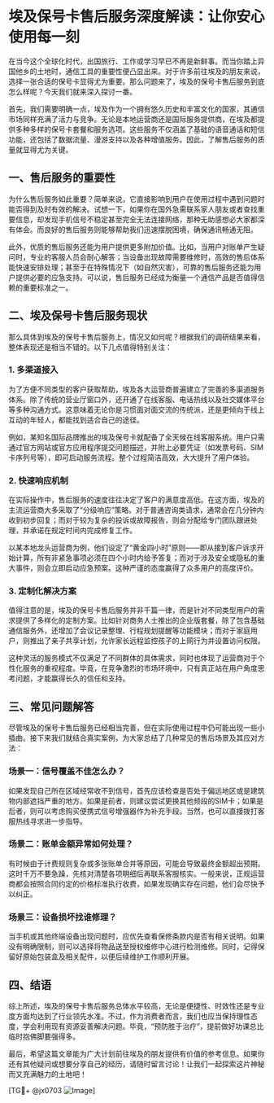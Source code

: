 # 埃及保号卡售后服务深度解读：让你安心使用每一刻

在当今这个全球化时代，出国旅行、工作或学习早已不再是新鲜事。而当你踏上异国他乡的土地时，通信工具的重要性便凸显出来。对于许多前往埃及的朋友来说，选择一张合适的保号卡显得尤为重要。那么问题来了，埃及的保号卡售后服务到底怎么样呢？今天我们就来深入探讨一番。

首先，我们需要明确一点，埃及作为一个拥有悠久历史和丰富文化的国家，其通信市场同样充满了活力与竞争。无论是本地运营商还是国际服务提供商，在埃及都提供多种多样的保号卡套餐和服务选项。这些服务不仅涵盖了基础的语音通话和短信功能，还包括了数据流量、漫游支持以及各种增值服务。因此，了解售后服务的质量就显得尤为关键。

## 一、售后服务的重要性

为什么售后服务如此重要？简单来说，它直接影响到用户在使用过程中遇到问题时能否得到及时有效的解决。试想一下，如果你在国外急需联系家人朋友或者查找重要信息，却发现手机信号不稳定甚至完全无法连接网络，那种无助感想必大家都深有体会。而良好的售后服务则能够帮助我们迅速摆脱困境，确保通讯畅通无阻。

此外，优质的售后服务还能为用户提供更多附加价值。比如，当用户对账单产生疑问时，专业的客服人员会耐心解答；当设备出现故障需要维修时，高效的售后体系能快速安排处理；甚至于在特殊情况下（如自然灾害），可靠的售后服务还能为用户提供必要的应急支持。可以说，售后服务已经成为衡量一个通信产品是否值得信赖的重要标准之一。

## 二、埃及保号卡售后服务现状

那么具体到埃及的保号卡售后服务上，情况又如何呢？根据我们的调研结果来看，整体表现还是相当不错的。以下几点值得特别关注：

### 1. 多渠道接入
为了方便不同类型的客户获取帮助，埃及各大运营商普遍建立了完善的多渠道服务体系。除了传统的营业厅窗口外，还开通了在线客服、电话热线以及社交媒体平台等多种沟通方式。这意味着无论你是习惯面对面交流的传统派，还是更倾向于线上互动的年轻人，都能找到适合自己的途径。

例如，某知名国际品牌推出的埃及保号卡就配备了全天候在线客服系统。用户只需通过官方网站或官方应用程序提交问题描述，并附上必要凭证（如发票号码、SIM卡序列号等），即可启动服务流程。整个过程简洁高效，大大提升了用户体验。

### 2. 快速响应机制
在实际操作中，售后服务的速度往往决定了客户的满意度高低。在这方面，埃及的主流运营商大多采取了“分级响应”策略。对于普通咨询类请求，通常会在几分钟内收到初步回复；而对于较为复杂的投诉或故障报告，则会分配给专门团队跟进处理，并承诺在规定时间内完成修复工作。

以某本地龙头运营商为例，他们设定了“黄金四小时”原则——即从接到客户诉求开始计算，所有非紧急事项必须在四个小时内给予答复；而对于涉及安全或隐私的重大事件，则会立即启动应急预案。这种严谨的态度赢得了众多用户的高度评价。

### 3. 定制化解决方案
值得注意的是，埃及的保号卡售后服务并非千篇一律，而是针对不同类型用户的需求提供了多样化的定制方案。比如针对商务人士推出的企业版套餐，除了包含基础通信服务外，还增加了会议记录整理、行程规划提醒等功能模块；而对于家庭用户，则推出了亲子共享计划，允许家长远程监控孩子的上网行为并设置访问权限。

这种灵活的服务模式不仅满足了不同群体的具体需求，同时也体现了运营商对于个性化服务的重视程度。毕竟，在竞争激烈的市场环境中，只有真正站在用户角度思考问题，才能赢得长久的信任和支持。

## 三、常见问题解答

尽管埃及的保号卡售后服务已经相当完善，但在实际使用过程中仍可能出现一些小插曲。接下来我们就结合真实案例，为大家总结了几种常见的售后场景及其应对方法：

### 场景一：信号覆盖不佳怎么办？
如果发现自己所在区域经常收不到信号，首先应该检查是否处于偏远地区或是建筑物内部遮挡严重的地方。如果是前者，则建议尝试更换其他频段的SIM卡；如果是后者，则可以考虑购买便携式信号增强器作为补充手段。当然，也可以直接拨打客服热线寻求进一步指导。

### 场景二：账单金额异常如何处理？
有时候由于计费规则复杂或多张账单合并等原因，可能会导致最终金额超出预期。这时千万不要急躁，先核对清楚各项明细后再联系客服核实。一般来说，正规运营商都会按照合同约定的价格标准执行收费，如果发现确实存在问题，他们会尽快予以纠正。

### 场景三：设备损坏找谁修理？
当手机或其他终端设备出现问题时，应优先查看保修条款内是否有相关说明。如果没有明确限制，则可以选择将物品送至授权维修中心进行检测维修。同时，记得保留好原始包装盒及相关配件，以便后续维护工作顺利开展。

## 四、结语

综上所述，埃及的保号卡售后服务总体水平较高，无论是便捷性、时效性还是专业度方面均达到了行业领先水准。不过，作为消费者而言，我们也应当保持理性态度，学会利用现有资源妥善解决问题。毕竟，“预防胜于治疗”，提前做好功课总比临时抱佛脚要强得多。

最后，希望这篇文章能为广大计划前往埃及的朋友提供有价值的参考信息。如果你还有其他疑问或想要分享自己的经历，请随时留言讨论！让我们一起探索这片神秘而又充满魅力的土地吧！

[TG💪+ @jx0703 ![Image](https://github.com/user-attachments/assets/dbca1d08-cadb-493c-b0ec-ad6f7a83f270)]